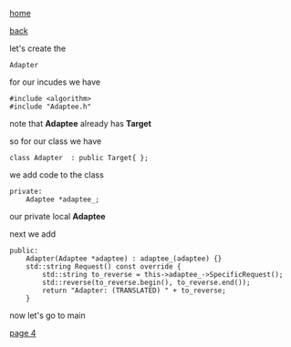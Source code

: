 [home](./page01.md)

[back](./page02.md)

let's create  the
```
Adapter
```
for our incudes we have
```
#include <algorithm>
#include "Adaptee.h"
```
note that **Adaptee** already has **Target**

so for our class we have
```
class Adapter  : public Target{ };
```

we add code to the class
```
private:
    Adaptee *adaptee_;
```
our private local **Adaptee**

next we add
```
public:
    Adapter(Adaptee *adaptee) : adaptee_(adaptee) {}
    std::string Request() const override {
        std::string to_reverse = this->adaptee_->SpecificRequest();
        std::reverse(to_reverse.begin(), to_reverse.end());
        return "Adapter: (TRANSLATED) " + to_reverse;
    }
```
now let's go to main


[page 4](./page04.md)
